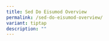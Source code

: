 ```yaml
---
title: Sed Do Eisumod Overview
permalink: /sed-do-eisumod-overview/
variant: tiptap
description: ""
---
```

